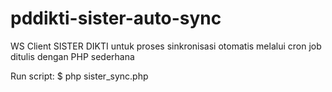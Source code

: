 # pddikti-sister-auto-sync
WS Client SISTER DIKTI untuk proses sinkronisasi otomatis melalui cron job ditulis dengan PHP sederhana

Run script: 
$ php sister_sync.php
